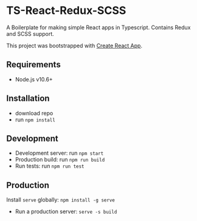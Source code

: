 
# TS-React-Redux-SCSS

A Boilerplate for making simple React apps in Typescript. Contains Redux and SCSS support.

This project was bootstrapped with [Create React App](https://github.com/facebookincubator/create-react-app).

## Requirements

- Node.js v10.6+

## Installation

- download repo
- run `npm install`

## Development

- Development server: run `npm start`
- Production build: run `npm run build`
- Run tests: run `npm run test`

## Production

Install `serve` globally: `npm install -g serve`

- Run a production server: `serve -s build`

